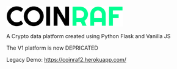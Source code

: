 ![Alt text](app/static/_images/_github/cr_text.png?raw=true "Title")

A Crypto data platform created using Python Flask and Vanilla JS

The V1 platform is now DEPRICATED

Legacy Demo: https://coinraf2.herokuapp.com/


